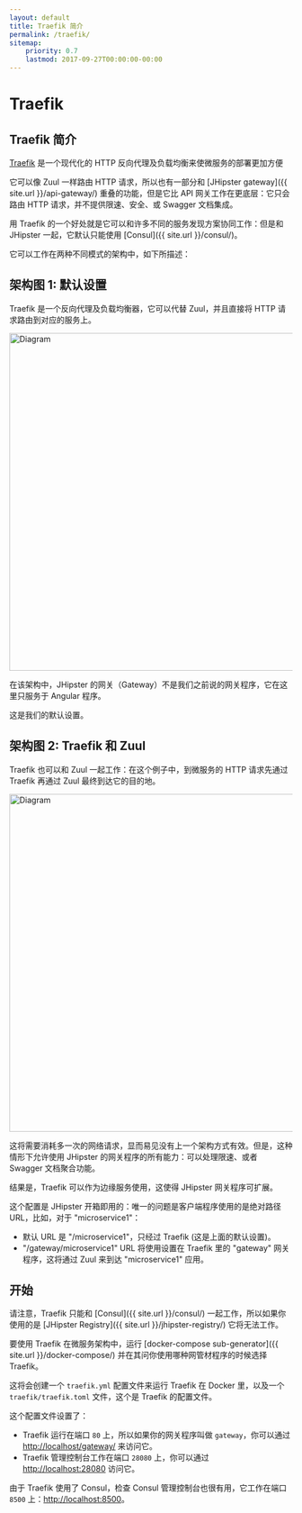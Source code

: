 ```yaml
---
layout: default
title: Traefik 简介
permalink: /traefik/
sitemap:
    priority: 0.7
    lastmod: 2017-09-27T00:00:00-00:00
---
```


# <i class="fa fa-exchange"></i> Traefik

## Traefik 简介

[Traefik](https://traefik.io/) 是一个现代化的 HTTP 反向代理及负载均衡来使微服务的部署更加方便

它可以像 Zuul 一样路由 HTTP 请求，所以也有一部分和 [JHipster gateway]({{ site.url }}/api-gateway/) 重叠的功能，但是它比 API 网关工作在更底层：它只会路由 HTTP 请求，并不提供限速、安全、或 Swagger 文档集成。

用 Traefik 的一个好处就是它可以和许多不同的服务发现方案协同工作：但是和 JHipster 一起，它默认只能使用 [Consul]({{ site.url }}/consul/)。

它可以工作在两种不同模式的架构中，如下所描述：

## 架构图 1: 默认设置

Traefik 是一个反向代理及负载均衡器，它可以代替 Zuul，并且直接将 HTTP 请求路由到对应的服务上。

<img src="{{ site.url }}/images/microservices_architecture_detail.004.png" alt="Diagram" style="width: 800; height: 600" class="img-responsive"/>

在该架构中，JHipster 的网关（Gateway）不是我们之前说的网关程序，它在这里只服务于 Angular 程序。

这是我们的默认设置。

## 架构图 2: Traefik 和 Zuul

Traefik 也可以和 Zuul 一起工作：在这个例子中，到微服务的 HTTP 请求先通过 Traefik 再通过 Zuul 最终到达它的目的地。

<img src="{{ site.url }}/images/microservices_architecture_detail.005.png" alt="Diagram" style="width: 800; height: 600" class="img-responsive"/>

这将需要消耗多一次的网络请求，显而易见没有上一个架构方式有效。但是，这种情形下允许使用 JHipster 的网关程序的所有能力：可以处理限速、或者 Swagger 文档聚合功能。

结果是，Traefik 可以作为边缘服务使用，这使得 JHipster 网关程序可扩展。

这个配置是 JHipster 开箱即用的：唯一的问题是客户端程序使用的是绝对路径 URL，比如，对于 "microservice1"：

- 默认 URL 是 "/microservice1"，只经过 Traefik (这是上面的默认设置)。
- "/gateway/microservice1" URL 将使用设置在 Traefik 里的 "gateway" 网关程序，这将通过 Zuul 来到达 "microservice1" 应用。

## 开始

请注意，Traefik 只能和 [Consul]({{ site.url }}/consul/) 一起工作，所以如果你使用的是 [JHipster Registry]({{ site.url }}/jhipster-registry/) 它将无法工作。

要使用 Traefik 在微服务架构中，运行 [docker-compose sub-generator]({{ site.url }}/docker-compose/) 并在其问你使用哪种网管材程序的时候选择 Traefik。

这将会创建一个 `traefik.yml` 配置文件来运行 Traefik 在 Docker 里，以及一个 `traefik/traefik.toml` 文件，这个是 Traefik 的配置文件。

这个配置文件设置了：

- Traefik 运行在端口 `80` 上，所以如果你的网关程序叫做 `gateway`，你可以通过 [http://localhost/gateway/](http://localhost/gateway/) 来访问它。
- Traefik 管理控制台工作在端口 `28080` 上，你可以通过 [http://localhost:28080](http://localhost:28080) 访问它。

由于 Traefik 使用了 Consul，检查 Consul 管理控制台也很有用，它工作在端口 `8500` 上：[http://localhost:8500](http://localhost:8500)。
